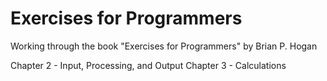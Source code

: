# Exercises for Programmers
Working through the book "Exercises for Programmers" by Brian P. Hogan

Chapter 2 - Input, Processing, and Output
Chapter 3 - Calculations
